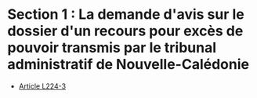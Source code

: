 # Section 1 : La demande d'avis sur le dossier d'un recours pour excès de pouvoir transmis par le tribunal administratif de Nouvelle-Calédonie

- [Article L224-3](article-l224-3.md)
